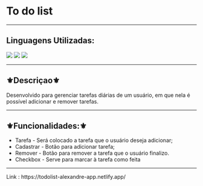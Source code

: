 <h1>To do list</h1>
<hr>
<h2>Linguagens Utilizadas:</h2>

<div style="display: inline_block">
  <img src="https://img.shields.io/badge/HTML5-E34F26?style=for-the-badge&logo=html5&logoColor=white"></img> 
  <img src="https://img.shields.io/badge/CSS3-1572B6?style=for-the-badge&logo=css3&logoColor=white"></img>
  <img src="https://img.shields.io/badge/JavaScript-F7DF1E?style=for-the-badge&logo=javascript&logoColor=black"></img>
 
 
</div>



<hr>
<h2>⚜️Descriçao⚜️</h2>
<p>Desenvolvido para gerenciar tarefas diárias de um usuário, em que nela é possível adicionar e remover tarefas.</p>
<hr>
<h2>⚜️Funcionalidades:⚜️</h2>
<ul>
<li>Tarefa - Será colocado a tarefa que o usuário deseja adicionar;</li>
<li>Cadastrar  - Botão para adicionar tarefa;</li>
<li>Remover - Botão para remover a tarefa que o usuário finalizo. </li>
<li>Checkbox - Serve para marcar à tarefa como feita</li>
</ul>
<hr>
Link : https://todolist-alexandre-app.netlify.app/
